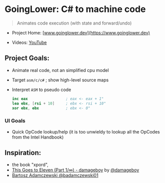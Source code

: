 # GoingLower: C# to machine code

> Animates code execution  (with state and forward/undo)

- Project Home: [www.goinglower.dev](https://www.goinglower.dev)

- Videos: [YouTube](https://www.youtube.com/channel/UCvghNVWLxYU00NKxLYMYbdQ/videos)



## Project Goals:

- Animate real code, not an simplified cpu model
- Target `asm/c/c#` ; show high-level source maps
- Interpret `ASM` to pseudo code 
  
  ```nasm
  inc eax                 ; eax <- eax + 1"
  lea ebx, [rsi + 10]     ; ebx <- rsi + 10"
  xor ebx, ebx            ; ebx <- 0"
  ```

### UI Goals

- Quick OpCode lookup/help (it is too unwieldy to lookup all the OpCodes from the Intel Handbook)

## Inspiration:

- the book "xpord",
- [This Goes to Eleven (Part 1/∞) - damageboy](https://bits.houmus.org/2020-01-28/this-goes-to-eleven-pt1) by [@damageboy](https://twitter.com/damageboy)
- [Bartosz Adamczewski @badamczewski01](https://twitter.com/badamczewski01)
